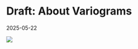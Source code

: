 Draft: About Variograms
==============================================================================

2025-05-22

![](./transect.svg)
